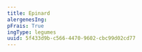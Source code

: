 ```yaml
---
title: Epinard
alergenesIng:
pFrais: True
ingType: legumes
uuid: 5f433d9b-c566-4470-9602-cbc99d02cd77
---
```

